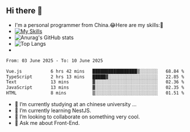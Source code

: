 ## Hi there 👋
- I'm a personal programmer from China.😂Here are my skills:🤔
- [![My Skills](https://skillicons.dev/icons?i=js,html,css,vue,typescript,java,golang)](https://skillicons.dev)
- ![Anurag's GitHub stats](https://github-readme-stats.vercel.app/api?username=FluffyChi-Xing&count_private=true&show_icons=true&theme=radical)
- ![Top Langs](https://github-readme-stats.vercel.app/api/top-langs/?username=FluffyChi-Xing)
- <!--START_SECTION:waka-->

```txt
From: 03 June 2025 - To: 10 June 2025

Vue.js           6 hrs 42 mins   █████████████████▒░░░░░░░   68.84 %
TypeScript       2 hrs 13 mins   █████▓░░░░░░░░░░░░░░░░░░░   22.85 %
Text             13 mins         ▓░░░░░░░░░░░░░░░░░░░░░░░░   02.36 %
JavaScript       13 mins         ▓░░░░░░░░░░░░░░░░░░░░░░░░   02.35 %
HTML             8 mins          ▒░░░░░░░░░░░░░░░░░░░░░░░░   01.51 %
```

<!--END_SECTION:waka-->
- 🔭 I’m currently studying at an chinese university ...
- 🌱 I’m currently learning NestJS.
- 👯 I’m looking to collaborate on something very cool.
- 💬 Ask me about Front-End.
